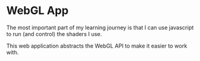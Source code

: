 # WebGL App
The most important part of my learning journey is that I can use javascript to run (and control) the shaders I use.

This web application abstracts the WebGL API to make it easier to work with.
